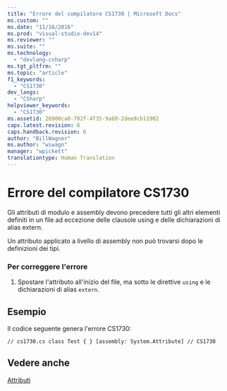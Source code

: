 ```yaml
---
title: "Errore del compilatore CS1730 | Microsoft Docs"
ms.custom: ""
ms.date: "11/16/2016"
ms.prod: "visual-studio-dev14"
ms.reviewer: ""
ms.suite: ""
ms.technology: 
  - "devlang-csharp"
ms.tgt_pltfrm: ""
ms.topic: "article"
f1_keywords: 
  - "CS1730"
dev_langs: 
  - "CSharp"
helpviewer_keywords: 
  - "CS1730"
ms.assetid: 20900ca0-702f-4f35-9a60-2dee9cb11902
caps.latest.revision: 6
caps.handback.revision: 6
author: "BillWagner"
ms.author: "wiwagn"
manager: "wpickett"
translationtype: Human Translation
---
```

# Errore del compilatore CS1730
Gli attributi di modulo e assembly devono precedere tutti gli altri elementi definiti in un file ad eccezione delle clausole using e delle dichiarazioni di alias extern.  
  
 Un attributo applicato a livello di assembly non può trovarsi dopo le definizioni dei tipi.  
  
### Per correggere l'errore  
  
1.  Spostare l'attributo all'inizio del file, ma sotto le direttive `using` e le dichiarazioni di alias `extern`.  
  
## Esempio  
 Il codice seguente genera l'errore CS1730:  
  
```  
// cs1730.cs class Test { } [assembly: System.Attribute] // CS1730  
```  
  
## Vedere anche  
 [Attributi](../Topic/Attributes%20\(C%23%20and%20Visual%20Basic\).md)